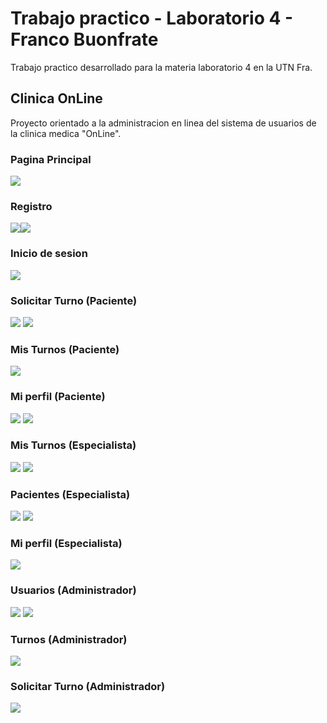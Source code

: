 # Trabajo practico - Laboratorio 4 - Franco Buonfrate
Trabajo practico desarrollado para la materia laboratorio 4 en la UTN Fra.


## Clinica OnLine
Proyecto orientado a la administracion en linea del sistema de usuarios de la clinica medica "OnLine".

### Pagina Principal

![](fotos/1.png)

### Registro

![](fotos/2.png)![](fotos/3.png)

### Inicio de sesion

![](fotos/4.png) 

### Solicitar Turno (Paciente)

![](fotos/5.png) ![](fotos/6.png)

### Mis Turnos (Paciente)

![](fotos/7.png)

### Mi perfil (Paciente)

![](fotos/8.png) ![](fotos/9.png)

### Mis Turnos (Especialista)

![](fotos/10.png) ![](fotos/11.png)

### Pacientes (Especialista)

![](fotos/12.png) ![](fotos/13.png)

### Mi perfil (Especialista)

![](fotos/14.png)

### Usuarios (Administrador)

![](fotos/15.png) ![](fotos/16.png)

### Turnos (Administrador)

![](fotos/17.png)

### Solicitar Turno (Administrador)

![](fotos/18.png)